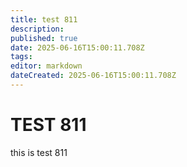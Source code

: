 ```yaml
---
title: test 811
description: 
published: true
date: 2025-06-16T15:00:11.708Z
tags: 
editor: markdown
dateCreated: 2025-06-16T15:00:11.708Z
---
```


# TEST 811
this is test 811
